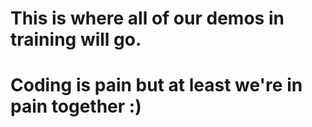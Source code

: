 # This is where all of our demos in training will go. 

# Coding is pain but at least we're in pain together :)
